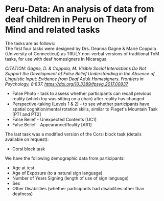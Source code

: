# Peru-Data: An analysis of data from deaf children in Peru on Theory of Mind and related tasks

The tasks are as follows:\
The first four tasks were designed by Drs. Deanna Gagne & Marie Coppola (University of Connecticut) as TRULY non-verbal versions of traditional ToM tasks, for use with deaf homesigners in Nicaragua 

_CITATION: Gagne, D. & Coppola, M. Visible Social Interactions Do Not Support the Development of False Belief Understanding in the Absence of Linguistic Input: Evidence from Deaf Adult Homesigners.  Frontiers in Psychology, 8:837. https://doi.org/10.3389/fpsyg.2017.00837_

  - False Photo - task to assess whether participants can recall previous reality (which toy was sitting on a chair) after reality has changed 
  - Perspective-taking (Levels 1 & 2) - to see whether participants have spatial cognition/mental rotation skills, similar to Piaget's Mountain Task [PT1 and PT2]
  - False Belief - Unexpected Contents [UC1]
  - False Belief - Appearance/Reality [AR1]

The last task was a modified version of the Corsi block task (details available on request):
  - Corsi block task


We have the following demographic data from participants:
  - Age at test
  - Age of Exposure (to a natural sign language)
  - Number of Years Signing (length of use of sign language)
  - Sex
  - Other Disabilities (whether participants had disabilities other than deafness)
